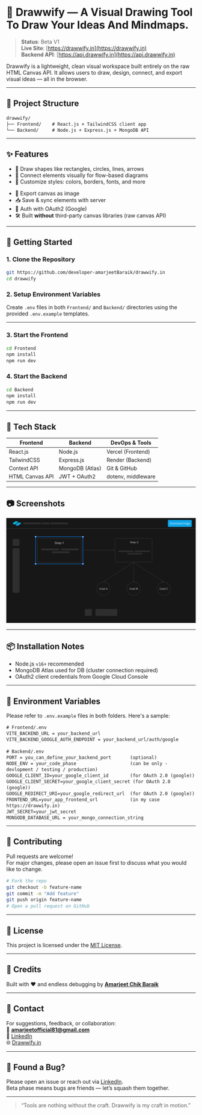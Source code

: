# 🎨 Drawwify — A Visual Drawing Tool To Draw Your Ideas And Mindmaps.

>**Status**: Beta V1  
>**Live Site**: [https://drawwify.in](https://drawwify.in)  
>**Backend API**: [https://api.drawwify.in](https://api.drawwify.in)

Drawwify is a lightweight, clean visual workspace built entirely on the raw HTML Canvas API. It allows users to draw, design, connect, and export visual ideas — all in the browser.

---

## 📁 Project Structure

```
drawwify/
├── Frontend/    # React.js + TailwindCSS client app
└── Backend/     # Node.js + Express.js + MongoDB API
```

---

## ✨ Features

- 🎨 Draw shapes like rectangles, circles, lines, arrows  
- 🔗 Connect elements visually for flow-based diagrams  
- 🧩 Customize styles: colors, borders, fonts, and more  
<!-- - ♻️ Undo/Redo support   -->
- 💾 Export canvas as image  
- 📥 Save & sync elements with server  
- 🔐 Auth with OAuth2 (Google)  
- 🛠️ Built **without** third-party canvas libraries (raw canvas API)

---

## 🚀 Getting Started

### 1. Clone the Repository

```bash
git https://github.com/developer-amarjeetBaraik/drawwify.in
cd drawwify
```

### 2. Setup Environment Variables

Create `.env` files in both `Frontend/` and `Backend/` directories using the provided `.env.example` templates.

---

### 3. Start the Frontend

```bash
cd Frontend
npm install
npm run dev
```

### 4. Start the Backend

```bash
cd Backend
npm install
npm run dev
```

---

## 🧪 Tech Stack

| Frontend              | Backend          | DevOps & Tools     |
|-----------------------|------------------|---------------------|
| React.js              | Node.js          | Vercel (Frontend)   |
| TailwindCSS           | Express.js       | Render (Backend)    |
| Context API           | MongoDB (Atlas)  | Git & GitHub        |
| HTML Canvas API       | JWT + OAuth2     | dotenv, middleware  |

---

## 📷 Screenshots

![Workspace screenshot](./Frontend/src/assets/canvas-design.png)

---

## 📦 Installation Notes

- Node.js `v16+` recommended  
- MongoDB Atlas used for DB (cluster connection required)  
- OAuth2 client credentials from Google Cloud Console

---

## 🧾 Environment Variables

Please refer to `.env.example` files in both folders. Here's a sample:

```
# Frontend/.env
VITE_BACKEND_URL = your_backend_url
VITE_BACKEND_GOOGLE_AUTH_ENDPOINT = your_backend_url/auth/google

# Backend/.env
PORT = you_can_define_your_backend_port       (optional)
NODE_ENV = your_code_phase                    (can be only - devlopment / testing / production)
GOOGLE_CLIENT_ID=your_google_client_id        (for OAuth 2.0 (google))
GOOGLE_CLIENT_SECRET=your_google_client_secret (for OAuth 2.0 (google))
GOOGLE_REDIRECT_URI=your_google_redirect_url  (for OAuth 2.0 (google))
FRONTEND_URL=your_app_frontend_url            (in my case https://drawwify.in)
JWT_SECRET=your_jwt_secret
MONGODB_DATABASE_URL = your_mongo_connection_string
```

---

## 🤝 Contributing

Pull requests are welcome!  
For major changes, please open an issue first to discuss what you would like to change.

```bash
# Fork the repo
git checkout -b feature-name
git commit -m "Add feature"
git push origin feature-name
# Open a pull request on GitHub
```

---

## 📄 License

This project is licensed under the [MIT License](./LICENSE).

---

## 🙏 Credits

Built with ❤️ and endless debugging by [**Amarjeet Chik Baraik**](https://www.linkedin.com/in/amarjeet-chik-baraik)

---

## 📣 Contact

For suggestions, feedback, or collaboration:  
📧 **amarjeetofficial81@gmail.com**  
🔗 [LinkedIn](https://www.linkedin.com/in/amarjeet-chik-baraik)  
🌐 [Drawwify.in](https://drawwify.in)

---

## 🐞 Found a Bug?

Please open an issue or reach out via [LinkedIn](https://www.linkedin.com/in/amarjeet-chik-baraik).  
Beta phase means bugs are friends — let’s squash them together.

---

> “Tools are nothing without the craft. Drawwify is my craft in motion.”
